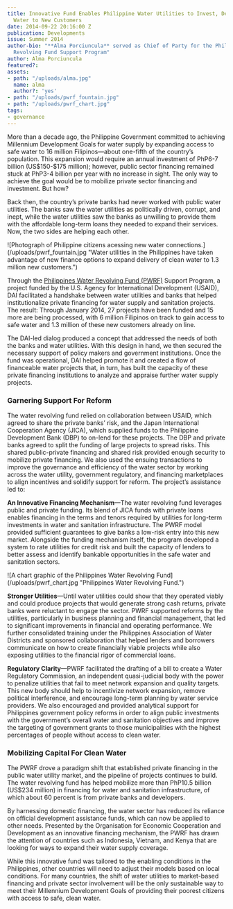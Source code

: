 ```yaml
---
title: Innovative Fund Enables Philippine Water Utilities to Invest, Deliver Safe
  Water to New Customers
date: 2014-09-22 20:16:00 Z
publication: Developments
issue: Summer 2014
author-bio: "**Alma Porciuncula** served as Chief of Party for the Philippines Water
  Revolving Fund Support Program"
author: Alma Porciuncula
featured?: 
assets:
- path: "/uploads/alma.jpg"
  name: alma
  author?: 'yes'
- path: "/uploads/pwrf_fountain.jpg"
- path: "/uploads/pwrf_chart.jpg"
tags:
- governance
---
```


<p>More than a decade ago, the Philippine Government committed to achieving Millennium Development Goals for water supply by expanding access to safe water to 16 million Filipinos—about one-fifth of the country’s population. This expansion would require an annual investment of PhP6-7 billion (US$150-$175 million); however, public sector financing remained stuck at PhP3-4 billion per year with no increase in sight. The only way to achieve the goal would be to mobilize private sector financing and investment. But how?</p>




<p>Back then, the country’s private banks had never worked with public water utilities. The banks saw the water utilities as politically driven, corrupt, and inept, while the water utilities saw the banks as unwilling to provide them with the affordable long-term loans they needed to expand their services. Now, the two sides are helping each other.</p>
![Photograph of Philippine citizens acessing new water connections.](/uploads/pwrf_fountain.jpg "Water utilities in the Philippines have taken advantage of new finance options to expand delivery of clean water to 1.3 million new customers.") 
<p>Through the <a href="http://dai.com/our-work/projects/philippines—water-revolving-fund-support-program-pwrf">Philippines Water Revolving Fund (PWRF)</a> Support Program, a project funded by the U.S. Agency for International Development (USAID), DAI facilitated a handshake between water utilities and banks that helped institutionalize private financing for water supply and sanitation projects. The result: Through January 2014, 27 projects have been funded and 15 more are being processed, with 6 million Filipinos on track to gain access to safe water and 1.3 million of these new customers already on line.</p>
<p>The DAI-led dialog produced a concept that addressed the needs of both the banks and water utilities. With this design in hand, we then secured the necessary support of policy makers and government institutions. Once the fund was operational, DAI helped promote it and created a flow of financeable water projects that, in turn, has built the capacity of these private financing institutions to analyze and appraise further water supply projects.</p>
<h3>Garnering Support For Reform</h3>
<p>The water revolving fund relied on collaboration between USAID, which agreed to share the private banks’ risk, and the Japan International Cooperation Agency (JICA), which supplied funds to the Philippine Development Bank (DBP) to on-lend for these projects. The DBP and private banks agreed to split the funding of large projects to spread risks. This shared public-private financing and shared risk provided enough security to mobilize private financing. We also used the ensuing transactions to improve the governance and efficiency of the water sector by working across the water utility, government regulatory, and financing marketplaces to align incentives and solidify support for reform. The project’s assistance led to:</p>
<p><strong>An Innovative Financing Mechanism</strong>—The water revolving fund leverages public and private funding. Its blend of JICA funds with private loans enables financing in the terms and tenors required by utilities for long-term investments in water and sanitation infrastructure. The PWRF model provided sufficient guarantees to give banks a low-risk entry into this new market. Alongside the funding mechanism itself, the program developed a system to rate utilities for credit risk and built the capacity of lenders to better assess and identify bankable opportunities in the safe water and sanitation sectors.</p>
![A chart graphic of the Philippines Water Revolving Fund](/uploads/pwrf_chart.jpg "Philippines Water Revolving Fund.") 
<p><strong>Stronger Utilities</strong>—Until water utilities could show that they operated viably and could produce projects that would generate strong cash returns, private banks were reluctant to engage the sector. PWRF supported reforms by the utilities, particularly in business planning and financial management, that led to significant improvements in financial and operating performance. We further consolidated training under the Philippines Association of Water Districts and sponsored collaboration that helped lenders and borrowers communicate on how to create financially viable projects while also exposing utilities to the financial rigor of commercial loans.</p>
<p><strong>Regulatory Clarity</strong>—PWRF facilitated the drafting of a bill to create a Water Regulatory Commission, an independent quasi-judicial body with the power to penalize utilities that fail to meet network expansion and quality targets. This new body should help to incentivize network expansion, remove political interference, and encourage long-term planning by water service providers. We also encouraged and provided analytical support for Philippines government policy reforms in order to align public investments with the government’s overall water and sanitation objectives and improve the targeting of government grants to those municipalities with the highest percentages of people without access to clean water.</p>
<h3>Mobilizing Capital For Clean Water</h3>
<p>The PWRF drove a paradigm shift that established private financing in the public water utility market, and the pipeline of projects continues to build. The water revolving fund has helped mobilize more than PhP10.5 billion (US$234 million) in financing for water and sanitation infrastructure, of which about 60 percent is from private banks and developers.</p>
<p>By harnessing domestic financing, the water sector has reduced its reliance on official development assistance funds, which can now be applied to other needs. Presented by the Organisation for Economic Cooperation and Development as an innovative financing mechanism, the PWRF has drawn the attention of countries such as Indonesia, Vietnam, and Kenya that are looking for ways to expand their water supply coverage.</p>
<p>While this innovative fund was tailored to the enabling conditions in the Philippines, other countries will need to adjust their models based on local conditions. For many countries, the shift of water utilities to market-based financing and private sector involvement will be the only sustainable way to meet their Millennium Development Goals of providing their poorest citizens with access to safe, clean water.</p>
